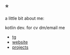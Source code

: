 ### :star:

a little bit about me:

kotlin dev. for cv dm/email me

- [tg](https://t.me/demnometa)
- [website](http://demndevel.github.io)
- [projects](https://demndevel.github.io/projects/)

